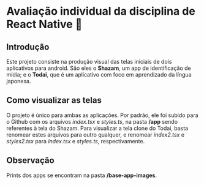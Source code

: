 # Avaliação individual da disciplina de React Native 👋

## Introdução

Este projeto consiste na produção visual das telas iniciais de dois aplicativos para android. São eles o **Shazam**, um app de identificação de mídia; e o **Todai**, que é um aplicativo com foco em aprendizado da língua japonesa.

## Como visualizar as telas

O projeto é único para ambas as aplicações. Por padrão, ele foi subido para o Github com os arquivos *index.tsx* e *styles.ts*, na pasta **/app** sendo referentes à tela do Shazam. Para visualizar a tela clone do Todai, basta renomear estes arquivos para outro qualquer, e renomear *index2.tsx* e *styles2.tsx* para *index.tsx* e *styles.ts*, respectivamente.

## Observação

Prints dos apps se encontram na pasta **/base-app-images**.